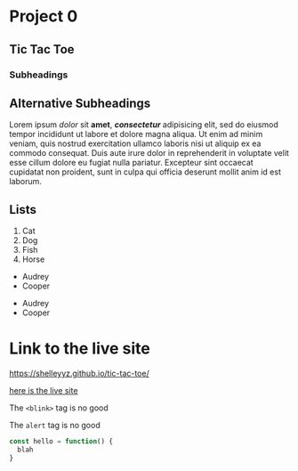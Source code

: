 # Project 0

## Tic Tac Toe

### Subheadings

Alternative Subheadings
------------------------

Lorem ipsum *dolor* sit **amet**, ***consectetur*** adipisicing elit, sed do eiusmod tempor incididunt ut labore et dolore magna aliqua. Ut enim ad minim veniam, quis nostrud exercitation ullamco laboris nisi ut aliquip ex ea commodo consequat. Duis aute irure dolor in reprehenderit in voluptate velit esse cillum dolore eu fugiat nulla pariatur. Excepteur sint occaecat cupidatat non proident, sunt in culpa qui officia deserunt mollit anim id est laborum.

## Lists

1. Cat
1. Dog
1. Fish
1. Horse

- Audrey
- Cooper
* Audrey
* Cooper

# Link to the live site

https://shelleyyz.github.io/tic-tac-toe/

[here is the live site](https://shelleyyz.github.io/tic-tac-toe/)

The `<blink>` tag is no good

The `alert` tag is no good

```js
const hello = function() {
  blah
}
```
